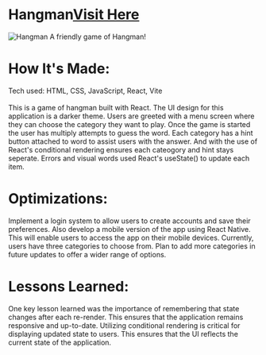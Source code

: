 
<div id="header" >
 <h1  class="heading-element" dir="auto">Hangman<a href="https://fladev-hangman.netlify.app/">Visit Here</a></h1>
 <img src="https://i.imgur.com/knBIUci.gif" alt="Hangman">
 A friendly game of Hangman!
</div>

<div id="header" >
 <h1 class="heading-element" dir="auto">How It's Made:</h1>
 Tech used: HTML, CSS, JavaScript, React, Vite <br/><br/>
  This is a game of hangman built with React. The UI design for this application is a darker theme. Users are greeted with a menu screen where they can choose the category they want to play.
  Once the game is started the user has multiply attempts to guess the word. Each category has a hint button attached to word to assist users with the answer. And with the use of 
  React's conditional rendering ensures each cateogory and hint stays seperate. Errors and visual words used React's useState() to update each item.
</div>

<div id="header" >
 <h1 class="heading-element" dir="auto">Optimizations:</h1>
Implement a login system to allow users to create accounts and save their preferences. Also develop a mobile version of the app using React Native. This will enable users to access the app on their mobile devices. Currently, users have three categories to choose from. Plan to add more categories in future updates to offer a wider range of options.
</div>

<div id="header">
 <h1 class="heading-element" dir="auto">Lessons Learned:</h1>
 One key lesson learned was the importance of remembering that state changes after each re-render. This ensures that the application remains responsive and up-to-date. Utilizing conditional rendering is critical for displaying updated state to users. This ensures that the UI reflects the current state of the application.
</div>
